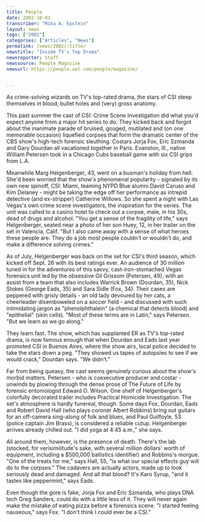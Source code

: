 ```yaml
---
title: People
date: 2002-10-03
transcriber: "Mika A. Epstein"
layout: news
tags: ["2002"]
categories: ["Articles", "News"]
permalink: /news/2002/:title/
newstitle: "Inside TV's Top Drama"
newsreporter: Staff
newssource: People Magazine
newsurl: https://people.aol.com/people/magazine/


---
```


As crime-solving wizards on TV's top-rated drama, the stars of CSI steep themselves in blood, bullet holes and (very) gross anatomy.

This past summer the cast of CSI: Crime Scene Investigation did what you'd expect anyone from a major hit series to do. They kicked back and forgot about the inanimate parade of bruised, gouged, mutilated and (on one memorable occasion) liquefied corpses that form the dramatic center of the CBS show's high-tech forensic sleuthing. Costars Jorja Fox, Eric Szmanda and Gary Dourdan all vacationed together in Paris. Evanston, Ill., native William Petersen took in a Chicago Cubs baseball game with six CSI grips from L.A.

Meanwhile Marg Helgenberger, 43, went on a busman's holiday from hell: She'd been worried that the show's phenomenal popularity - signaled by its own new spinoff, CSI: Miami, teaming NYPD Blue alumni David Caruso and Kim Delaney - might be taking the edge off her performance as intrepid detective (and ex-stripper) Catherine Willows. So she spent a night with Las Vegas's own crime scene investigators, the inspiration for the series. The unit was called to a casino hotel to check out a corpse, male, in his 30s, dead of drugs and alcohol. "You get a sense of the fragility of life," says Helgenberger, seated near a photo of her son Huey, 12, in her trailer on the set in Valencia, Calif. "But I also came away with a sense of what heroes these people are. They do a job most people couldn't or wouldn't do, and make a difference solving crimes."

As of July, Helgenberger was back on the set for CSI's third season, which kicked off Sept. 26 with its best ratings ever. An audience of 30 million tuned in for the adventures of this savvy, cast-iron-stomached Vegas forensics unit led by the obsessive Gil Grissom (Petersen, 49), with an assist from a team that also includes Warrick Brown (Dourdan, 35), Nick Stokes (George Eads, 35) and Sara Sidle (Fox, 34). Their cases are peppered with grisly details - an old lady devoured by her cats, a cheerleader disemboweled on a soccer field - and discussed with such intimidating jargon as "phenolphthalein" (a chemical that detects blood) and "epithelial" (skin cells). "Most of these terms are in Latin," says Petersen. "But we learn as we go along."

They learn fast. The show, which has supplanted ER as TV's top-rated drama, is now famous enough that when Dourdan and Eads last year promoted CSI in Buenos Aires, where the show airs, local police decided to take the stars down a peg. "They showed us tapes of autopsies to see if we would crack," Dourdan says. "We didn't."

Far from being queasy, the cast seems genuinely curious about the show's morbid matters. Petersen - who is coexecutive producer and costar - unwinds by plowing through the dense prose of The Future of Life by forensic entomologist Edward O. Wilson. One shelf of Helgenberger's colorfully decorated trailer includes Practical Homicide Investigation. The set's atmosphere is hardly funereal, though. Some days Fox, Dourdan, Eads and Robert David Hall (who plays coroner Albert Robbins) bring out guitars for an off-camera sing-along of folk and blues, and Paul Guilfoyle, 53 (police captain Jim Brass), is considered a reliable cutup. Helgenberger arrives already chilled out. "I did yoga at 4:45 a.m.," she says.

All around them, however, is the presence of death. There's the lab (stocked, for verisimilitude's sake, with several million dollars' worth of equipment, including a $500,000 ballistics identifier) and Robbins's morgue. "One of the treats for me," says Hall, 55, "is what our special effects guy will do to the corpses." The cadavers are actually actors, made up to look seriously dead and damaged. And all that blood? It's Karo Syrup, "and it tastes like peppermint," says Eads.

Even though the gore is fake, Jorja Fox and Eric Szmanda, who plays DNA tech Greg Sanders, could do with a little less of it. They will never again make the mistake of eating pizza before a forensics scene. "I started feeling nauseous," says Fox. "I don't think I could ever be a CSI."
